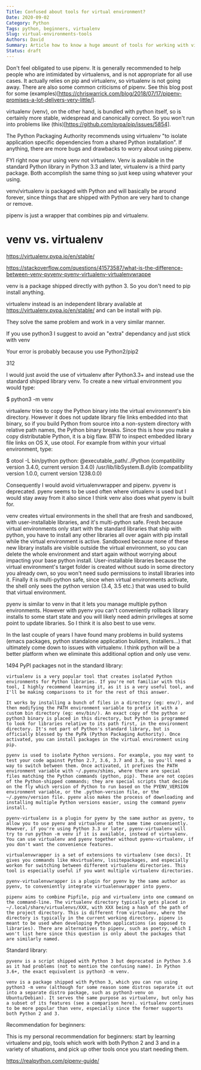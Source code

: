 ```yaml
---
Title: Confused about tools for virtual environment?
Date: 2020-09-02
Category: Python
Tags: python, beginners, virtualenv
Slug: virtual-environments-tools
Authors: David
Summary: Article how to know a huge amount of tools for working with virtual environments
Status: draft
---
```





Don't feel obligated to use pipenv. It is generally recommended to help people who are intimidated by virtualenvs, and is not appropriate for all use cases. It actually relies on pip and virtualenv, so virtualenv is not going away. There are also some common criticisms of pipenv. See this blog post for some (examples)[https://chriswarrick.com/blog/2018/07/17/pipenv-promises-a-lot-delivers-very-little/].

virtualenv (venv), on the other hand, is bundled with python itself, so is certainly more stable, widespread and canonically correct. So you won't run into problems like (this)[https://github.com/pypa/pip/issues/5854].

The Python Packaging Authority recommends using virtualenv "to isolate application specific dependencies from a shared Python installation". If anything, there are more bugs and drawbacks to worry about using pipenv.

FYI right now your using venv not virtualenv. Venv is available in the standard Python library in Python 3.3 and later, virtualenv is a third party package. Both accomplish the same thing so just keep using whatever your using.

venv/virtualenv is packaged with Python and will basically be around forever, since things that are shipped with Python are very hard to change or remove.

pipenv is just a wrapper that combines pip and virtualenv.


# venv vs. virtualenv

https://virtualenv.pypa.io/en/stable/

https://stackoverflow.com/questions/41573587/what-is-the-difference-between-venv-pyvenv-pyenv-virtualenv-virtualenvwrappe

venv is a package shipped directly with python 3. So you don't need to pip install anything.

virtualenv instead is an independent library available at https://virtualenv.pypa.io/en/stable/ and can be install with pip.

They solve the same problem and work in a very similar manner.

If you use python3 I suggest to avoid an "extra" dependancy and just stick with venv

Your error is probably because you use Python2/pip2



312

I would just avoid the use of virtualenv after Python3.3+ and instead use the standard shipped library venv. To create a new virtual environment you would type:

$ python3 -m venv <MYVENV>

virtualenv tries to copy the Python binary into the virtual environment's bin directory. However it does not update library file links embedded into that binary, so if you build Python from source into a non-system directory with relative path names, the Python binary breaks. Since this is how you make a copy distributable Python, it is a big flaw. BTW to inspect embedded library file links on OS X, use otool. For example from within your virtual environment, type:

$ otool -L bin/python
python:
    @executable_path/../Python (compatibility version 3.4.0, current version 3.4.0)
    /usr/lib/libSystem.B.dylib (compatibility version 1.0.0, current version 1238.0.0)

Consequently I would avoid virtualenvwrapper and pipenv. pyvenv is deprecated. pyenv seems to be used often where virtualenv is used but I would stay away from it also since I think venv also does what pyenv is built for.

venv creates virtual environments in the shell that are fresh and sandboxed, with user-installable libraries, and it's multi-python safe. Fresh because virtual environments only start with the standard libraries that ship with python, you have to install any other libraries all over again with pip install while the virtual environment is active. Sandboxed because none of these new library installs are visible outside the virtual environment, so you can delete the whole environment and start again without worrying about impacting your base python install. User-installable libraries because the virtual environment's target folder is created without sudo in some directory you already own, so you won't need sudo permissions to install libraries into it. Finally it is multi-python safe, since when virtual environments activate, the shell only sees the python version (3.4, 3.5 etc.) that was used to build that virtual environment.

pyenv is similar to venv in that it lets you manage multiple python environments. However with pyenv you can't conveniently rollback library installs to some start state and you will likely need admin privileges at some point to update libraries. So I think it is also best to use venv.

In the last couple of years I have found many problems in build systems (emacs packages, python standalone application builders, installers...) that ultimately come down to issues with virtualenv. I think python will be a better platform when we eliminate this additional option and only use venv.

1494
PyPI packages not in the standard library:

    virtualenv is a very popular tool that creates isolated Python environments for Python libraries. If you're not familiar with this tool, I highly recommend learning it, as it is a very useful tool, and I'll be making comparisons to it for the rest of this answer.

    It works by installing a bunch of files in a directory (eg: env/), and then modifying the PATH environment variable to prefix it with a custom bin directory (eg: env/bin/). An exact copy of the python or python3 binary is placed in this directory, but Python is programmed to look for libraries relative to its path first, in the environment directory. It's not part of Python's standard library, but is officially blessed by the PyPA (Python Packaging Authority). Once activated, you can install packages in the virtual environment using pip.

    pyenv is used to isolate Python versions. For example, you may want to test your code against Python 2.7, 3.6, 3.7 and 3.8, so you'll need a way to switch between them. Once activated, it prefixes the PATH environment variable with ~/.pyenv/shims, where there are special files matching the Python commands (python, pip). These are not copies of the Python-shipped commands; they are special scripts that decide on the fly which version of Python to run based on the PYENV_VERSION environment variable, or the .python-version file, or the ~/.pyenv/version file. pyenv also makes the process of downloading and installing multiple Python versions easier, using the command pyenv install.

    pyenv-virtualenv is a plugin for pyenv by the same author as pyenv, to allow you to use pyenv and virtualenv at the same time conveniently. However, if you're using Python 3.3 or later, pyenv-virtualenv will try to run python -m venv if it is available, instead of virtualenv. You can use virtualenv and pyenv together without pyenv-virtualenv, if you don't want the convenience features.

    virtualenvwrapper is a set of extensions to virtualenv (see docs). It gives you commands like mkvirtualenv, lssitepackages, and especially workon for switching between different virtualenv directories. This tool is especially useful if you want multiple virtualenv directories.

    pyenv-virtualenvwrapper is a plugin for pyenv by the same author as pyenv, to conveniently integrate virtualenvwrapper into pyenv.

    pipenv aims to combine Pipfile, pip and virtualenv into one command on the command-line. The virtualenv directory typically gets placed in ~/.local/share/virtualenvs/XXX, with XXX being a hash of the path of the project directory. This is different from virtualenv, where the directory is typically in the current working directory. pipenv is meant to be used when developing Python applications (as opposed to libraries). There are alternatives to pipenv, such as poetry, which I won't list here since this question is only about the packages that are similarly named.

Standard library:

    pyvenv is a script shipped with Python 3 but deprecated in Python 3.6 as it had problems (not to mention the confusing name). In Python 3.6+, the exact equivalent is python3 -m venv.

    venv is a package shipped with Python 3, which you can run using python3 -m venv (although for some reason some distros separate it out into a separate distro package, such as python3-venv on Ubuntu/Debian). It serves the same purpose as virtualenv, but only has a subset of its features (see a comparison here). virtualenv continues to be more popular than venv, especially since the former supports both Python 2 and 3.

Recommendation for beginners:

This is my personal recommendation for beginners: start by learning virtualenv and pip, tools which work with both Python 2 and 3 and in a variety of situations, and pick up other tools once you start needing them.


https://realpython.com/pipenv-guide/
